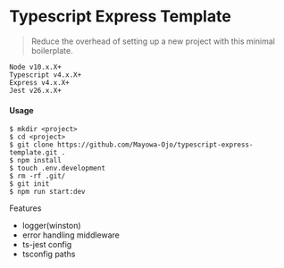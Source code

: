 # Typescript Express Template

> Reduce the overhead of setting up a new project with this minimal boilerplate.

```
Node v10.x.X+
Typescript v4.x.X+
Express v4.x.X+
Jest v26.x.X+
```

#### Usage
```shell
$ mkdir <project>
$ cd <project>
$ git clone https://github.com/Mayowa-Ojo/typescript-express-template.git .
$ npm install
$ touch .env.development
$ rm -rf .git/
$ git init
$ npm run start:dev
```

Features 
   - logger(winston)
   - error handling middleware
   - ts-jest config
   - tsconfig paths